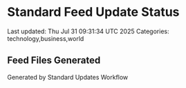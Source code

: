 # Standard Feed Update Status
Last updated: Thu Jul 31 09:31:34 UTC 2025
Categories: technology,business,world

## Feed Files Generated

Generated by Standard Updates Workflow
